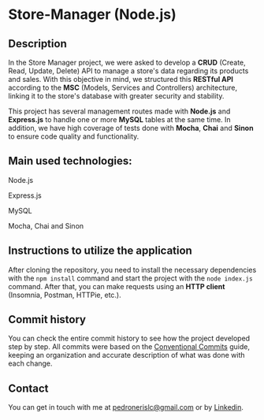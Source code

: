# Store-Manager (Node.js)

## Description
In the Store Manager project, we were asked to develop a **CRUD** (Create, Read, Update, Delete) API to manage a store's data regarding its products and sales. With this objective in mind, we structured this **RESTful API** according to the **MSC** (Models, Services and Controllers) architecture, linking it to the store's database with greater security and stability.

This project has several management routes made with **Node.js** and **Express.js** to handle one or more **MySQL** tables at the same time. In addition, we have high coverage of tests done with **Mocha**, **Chai** and **Sinon** to ensure code quality and functionality.

## Main used technologies:
Node.js

Express.js

MySQL

Mocha, Chai and Sinon

## Instructions to utilize the application
After cloning the repository, you need to install the necessary dependencies with the `npm install` command and start the project with the `node index.js` command. After that, you can make requests using an **HTTP client** (Insomnia, Postman, HTTPie, etc.).

## Commit history
You can check the entire commit history to see how the project developed step by step. All commits were based on the [Conventional Commits](https://www.conventionalcommits.org/en/v1.0.0/) guide, keeping an organization and accurate description of what was done with each change.

## Contact
You can get in touch with me at pedronerislc@gmail.com or by <a href="https://www.linkedin.com/in/pedro-nl-caldas/">Linkedin</a>.
